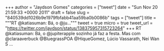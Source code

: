 
+++
author = "Jaydson Gomes"
categories = ["tweet"]
date = "Sun Nov 20 21:59:33 +0000 2011"
draft = false
slug = "840539dd1026b9e1979fbfabb41aa59ba0b0086b"
tags = ["tweet"]
title = """RT @katiasuman: Bá, o @ju..."""
tweet = true
micro = true
tweet_url = "https://twitter.com/jaydson/status/138375957315723264"
+++
RT @katiasuman: Bá, o @jupiterapple sozinho já faz a festa. Mas com @claraaverbuck @BluegrassPOA @HiqueGomez, Lúcio Vassarath, Nei Wan S ...
